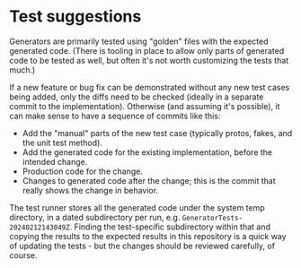 # Test suggestions

Generators are primarily tested using "golden" files with the
expected generated code. (There is tooling in place to allow only
parts of generated code to be tested as well, but often it's not
worth customizing the tests that much.)

If a new feature or bug fix can be demonstrated without any new test
cases being added, only the diffs need to be checked (ideally in a
separate commit to the implementation). Otherwise (and assuming it's
possible), it can make sense to have a sequence of commits like this:

- Add the "manual" parts of the new test case (typically protos,
  fakes, and the unit test method).
- Add the generated code for the existing implementation, before
  the intended change.
- Production code for the change.
- Changes to generated code after the change; this is the commit that
  really shows the change in behavior.

The test runner stores all the generated code under the system temp
directory, in a dated subdirectory per run, e.g.
`GeneratorTests-20240212143049Z`. Finding the test-specific
subdirectory within that and copying the results to the expected
results in this repository is a quick way of updating the tests -
but the changes should be reviewed carefully, of course.
